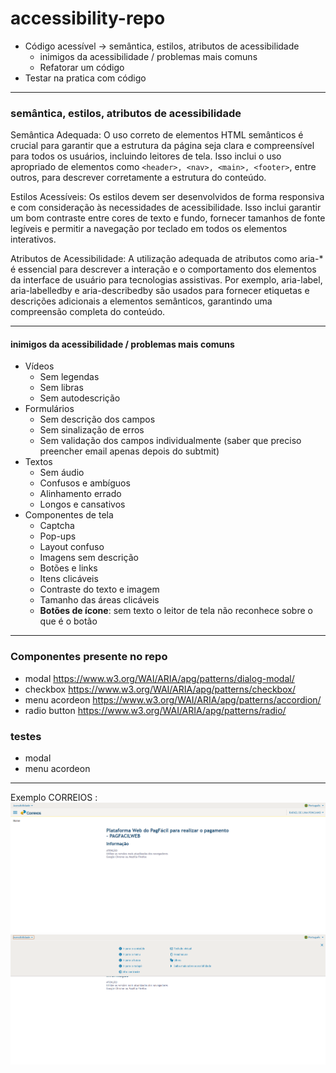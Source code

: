 # accessibility-repo

- Código acessível → semântica, estilos, atributos de acessibilidade
    - inimigos da acessibilidade / problemas mais comuns
    - Refatorar um código
- Testar na pratica com código

---

### semântica, estilos, atributos de acessibilidade
Semântica Adequada: O uso correto de elementos HTML semânticos é crucial para garantir que a estrutura da página seja clara e compreensível para todos os usuários, incluindo leitores de tela. Isso inclui o uso apropriado de elementos como ``<header>, <nav>, <main>, <footer>``, entre outros, para descrever corretamente a estrutura do conteúdo.

Estilos Acessíveis: Os estilos devem ser desenvolvidos de forma responsiva e com consideração às necessidades de acessibilidade. Isso inclui garantir um bom contraste entre cores de texto e fundo, fornecer tamanhos de fonte legíveis e permitir a navegação por teclado em todos os elementos interativos.

Atributos de Acessibilidade: A utilização adequada de atributos como aria-* é essencial para descrever a interação e o comportamento dos elementos da interface de usuário para tecnologias assistivas. Por exemplo, aria-label, aria-labelledby e aria-describedby são usados para fornecer etiquetas e descrições adicionais a elementos semânticos, garantindo uma compreensão completa do conteúdo.

---

#### inimigos da acessibilidade / problemas mais comuns
- Vídeos
    - Sem legendas
    - Sem libras
    - Sem autodescrição
- Formulários
    - Sem descrição dos campos
    - Sem sinalização de erros
    - Sem validação dos campos individualmente (saber que preciso preencher email apenas depois do subtmit)
- Textos
    - Sem áudio
    - Confusos e ambíguos
    - Alinhamento errado
    - Longos e cansativos
- Componentes de tela
    - Captcha
    - Pop-ups
    - Layout confuso
    - Imagens sem descrição
    - Botões e links
    - Itens clicáveis
    - Contraste do texto e imagem
    - Tamanho das áreas clicáveis
    - **Botões de ícone**: sem texto o leitor de tela não reconhece sobre o que é o botão

---

### Componentes presente no repo
 - modal
    https://www.w3.org/WAI/ARIA/apg/patterns/dialog-modal/
 - checkbox
    https://www.w3.org/WAI/ARIA/apg/patterns/checkbox/
 - menu acordeon
    https://www.w3.org/WAI/ARIA/apg/patterns/accordion/
 - radio button
    https://www.w3.org/WAI/ARIA/apg/patterns/radio/

### testes
 - modal
 - menu acordeon

---

Exemplo CORREIOS :
![site dos correios](image.png)
![site dos correios com menu de acessibilidade aberto](image-1.png)

